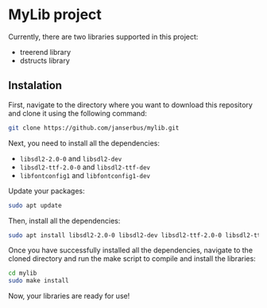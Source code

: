 # MyLib project

Currently, there are two libraries supported in this project:

- treerend library
- dstructs library

## Instalation

First, navigate to the directory where you want to download this repository and clone it using the following command:

```bash
git clone https://github.com/janserbus/mylib.git
```

Next, you need to install all the dependencies:

- `libsdl2-2.0-0` and `libsdl2-dev`
- `libsdl2-ttf-2.0-0` and `libsdl2-ttf-dev`
- `libfontconfig1` and `libfontconfig1-dev`

Update your packages:

```bash
sudo apt update
```

Then, install all the dependencies:

```bash
sudo apt install libsdl2-2.0-0 libsdl2-dev libsdl2-ttf-2.0-0 libsdl2-ttf-dev libfontconfig1 libfontconfig1-dev
```

Once you have successfully installed all the dependencies, navigate to the cloned directory and run the make script to compile and install the libraries:

```bash
cd mylib
sudo make install
```

Now, your libraries are ready for use!
